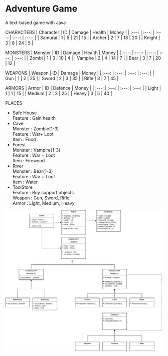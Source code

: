 # Adventure Game
A text-based game with Java

CHARACTERS 
| Character | ID | Damage | Health | Money |
| :---: | :---: | :---: | :---: | :---: |
| Samurai | 1 | 5 | 21 | 15 |
| Archer | 2 | 7 | 18 | 20 |
| Knight | 3 | 8 | 24 | 5 |

MONSTERS
| Monster | ID | Damage | Health | Money |
| :---: | :---: | :---: | :---: | :---: |
| Zombi | 1 | 3 | 10 | 4 |
| Vampire | 2 | 4 | 14 | 7 |
| Bear | 3 | 7 | 20 | 12 |

WEAPONS
| Weapon | ID | Damage | Money |
| :---: | :---: | :---: | :---: |
| Gun | 1 | 2 | 25 |
| Sword | 2 | 3 | 35 |
| Rifle | 3 | 7 | 45 |

ARMORS
| Armor | ID | Defence | Money |
| :---: | :---: | :---: | :---: |
| Light | 1 | 1 | 15 |
| Medium | 2 | 3 | 25 |
| Heavy | 3 | 5 | 40 |

PLACES
* Safe House  <br />
 Feature :  Gain health  <br />
* Cave  <br />
 Monster : Zombie(1-3)   <br />
 Feature : War+ Loot   <br />
 Item : Food  <br />
* Forest  <br />
 Monster : Vampire(1-3)  <br />
 Feature : War + Loot  <br />
 Item : Firewood  <br />
* River  <br />
 Monster : Bear(1-3)  <br />
 Feature : War + Loot <br />
 Item : Water  <br />
* ToolStore <br />
 Feature : Buy support objects <br />
 Weapon : Gun, Sword, Rifle <br /> 
 Armor : Light, Medium, Heavy
 
 ![Employee data](https://github.com/HaleGurpinar/AdventureGame/blob/master/class-diagram.jpg?raw=true
" Class-Diagram")

